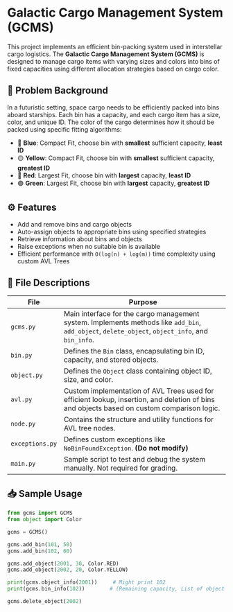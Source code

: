# Galactic Cargo Management System (GCMS)

This project implements an efficient bin-packing system used in interstellar cargo logistics. The **Galactic Cargo Management System (GCMS)** is designed to manage cargo items with varying sizes and colors into bins of fixed capacities using different allocation strategies based on cargo color.

## 🚀 Problem Background

In a futuristic setting, space cargo needs to be efficiently packed into bins aboard starships. Each bin has a capacity, and each cargo item has a size, color, and unique ID. The color of the cargo determines how it should be packed using specific fitting algorithms:

- 🔵 **Blue**: Compact Fit, choose bin with **smallest** sufficient capacity, **least ID**
- 🟡 **Yellow**: Compact Fit, choose bin with **smallest** sufficient capacity, **greatest ID**
- 🔴 **Red**: Largest Fit, choose bin with **largest** capacity, **least ID**
- 🟢 **Green**: Largest Fit, choose bin with **largest** capacity, **greatest ID**

## ⚙️ Features

- Add and remove bins and cargo objects
- Auto-assign objects to appropriate bins using specified strategies
- Retrieve information about bins and objects
- Raise exceptions when no suitable bin is available
- Efficient performance with `O(log(n) + log(m))` time complexity using custom AVL Trees

## 📁 File Descriptions

| File | Purpose |
|------|---------|
| `gcms.py` | Main interface for the cargo management system. Implements methods like `add_bin`, `add_object`, `delete_object`, `object_info`, and `bin_info`. |
| `bin.py` | Defines the `Bin` class, encapsulating bin ID, capacity, and stored objects. |
| `object.py` | Defines the `Object` class containing object ID, size, and color. |
| `avl.py` | Custom implementation of AVL Trees used for efficient lookup, insertion, and deletion of bins and objects based on custom comparison logic. |
| `node.py` | Contains the structure and utility functions for AVL tree nodes. |
| `exceptions.py` | Defines custom exceptions like `NoBinFoundException`. **(Do not modify)** |
| `main.py` | Sample script to test and debug the system manually. Not required for grading. |

## 📥 Sample Usage

```python
from gcms import GCMS
from object import Color

gcms = GCMS()

gcms.add_bin(101, 50)
gcms.add_bin(102, 60)

gcms.add_object(2001, 30, Color.RED)
gcms.add_object(2002, 20, Color.YELLOW)

print(gcms.object_info(2001))     # Might print 102
print(gcms.bin_info(102))        # (Remaining capacity, List of object IDs)

gcms.delete_object(2002)
